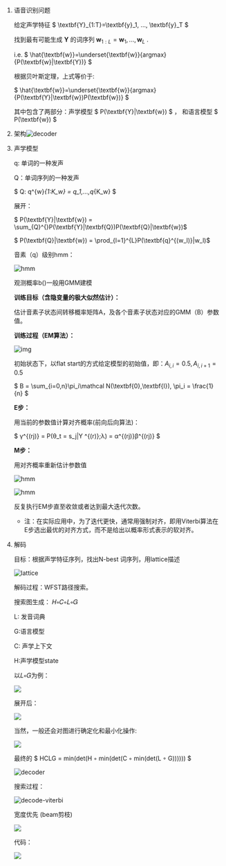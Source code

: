 <script type="text/javascript"
   src="../scripts/mathjax.2.7.5.js">
</script>

1. 语音识别问题

   给定声学特征 $ \textbf{Y}_{1:T}=\textbf{y}_1, ..., \textbf{y}_T $

   找到最有可能生成 $\textbf{Y}$ 的词序列 $\textbf{w}_{1:L} = \textbf{w}_1,...,\textbf{w}_L$ .

   i.e.   $ \hat{\textbf{w}}=\underset{\textbf{w}}{argmax}\{P(\textbf{w}|\textbf{Y})\} $ 

   根据贝叶斯定理，上式等价于:

   $ \hat{\textbf{w}}=\underset{\textbf{w}}{argmax}\{P(\textbf{Y}|\textbf{w})P(\textbf{w})\}   $

   其中包含了两部分：声学模型 $ P(\textbf{Y}|\textbf{w}) $ ， 和语言模型 $ P(\textbf{w}) $

2. 架构![decoder](./images/decoder.png)

3. 声学模型 

   q:  单词的一种发声

   Q：单词序列的一种发声

   $ Q: q^{w}_{1:K_w} = q_1,...,q_{K_w} $



   展开：

   $ P(\textbf{Y}|\textbf{w}) = \sum_{Q}^{}P(\textbf{Y}|\textbf{Q})P(\textbf{Q}|\textbf{w})$

   $ P(\textbf{Q}|\textbf{w}) = \prod_{l=1}^{L}P(\textbf{q}^{(w_l)}|w_l)$

   音素（q）级别hmm：

   ![hmm](./images/hmm.png)

   观测概率b()一般用GMM建模

   **训练目标（含隐变量的极大似然估计）：**

   估计音素子状态间转移概率矩阵A，及各个音素子状态对应的GMM（B）参数值。

   **训练过程（EM算法）：**

   ![img](./images/embedding-training.jpg)

   初始状态下，以flat start的方式给定模型的初始值，即：$A_{i,i} = 0.5, A_{i,i+1}=0.5$

   $ B = \sum_{i=0,n}\pi_i\mathcal N(\textbf{0},\textbf{I}), \pi_i = \frac{1}{n} $ 

   **E步：**

   用当前的参数值计算对齐概率(前向后向算法)：

   $ γ^{(rj)} = P(θ_t = s_j|Y ^{(r)};λ) = α^{(rj)}β^{(rj)} $

   **M步：**

   用对齐概率重新估计参数值

   ![hmm](./images/m-stepA.png)

   ![hmm](./images/m-stepB.png)

   反复执行EM步直至收敛或者达到最大迭代次数。

   * 注：在实际应用中，为了迭代更快，通常用强制对齐，即用Viterbi算法在E步选出最优的对齐方式，而不是给出以概率形式表示的软对齐。 

4. 解码

   目标：根据声学特征序列，找出N-best 词序列，用lattice描述

   ![lattice](./images/lattice.png)

   解码过程：WFST路径搜索。



   搜索图生成：		𝐻∘𝐶∘𝐿∘𝐺

   L: 发音词典 

   G:语言模型

   C: 声学上下文 

   H:声学模型state 

   以𝐿∘𝐺为例：

   ![](./images/L_and_G.png)

   展开后：

   ![](./images/L_combine_G.png)

   当然，一般还会对图进行确定化和最小化操作:

   ![](./images/LG_det_min.png)

   最终的  $ HCLG = min(det(H ◦ min(det(C ◦ min(det(L ◦ G)))))) $



   ![decoder](./images/decoder.jpg)

   搜索过程：

   ![decode-viterbi](./images/decode-viterbi.png)

   宽度优先 (beam剪枝)

   ![](./images/bfs.png)

   代码：

   ![](./images/weight_up.png)

